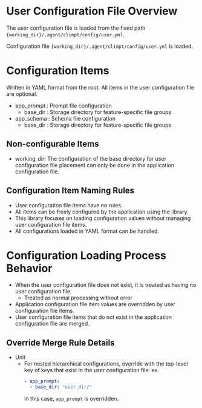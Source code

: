 # User Configuration File Overview

The user configuration file is loaded from the fixed path `{working_dir}/.agent/climpt/config/user.yml`.

Configuration file
`{working_dir}/.agent/climpt/config/user.yml`
is loaded.

# Configuration Items

Written in YAML format from the root.
All items in the user configuration file are optional.

- app_prompt : Prompt file configuration
  - base_dir : Storage directory for feature-specific file groups
- app_schema : Schema file configuration
  - base_dir : Storage directory for feature-specific file groups

## Non-configurable Items

- working_dir: The configuration of the base directory for user configuration file placement can only be done in the application configuration file.

## Configuration Item Naming Rules

- User configuration file items have no rules.
- All items can be freely configured by the application using the library.
- This library focuses on loading configuration values without managing user configuration file items.
- All configurations loaded in YAML format can be handled.

# Configuration Loading Process Behavior

- When the user configuration file does not exist, it is treated as having no user configuration file.
  - Treated as normal processing without error
- Application configuration file item values are overridden by user configuration file items.
- User configuration file items that do not exist in the application configuration file are merged.

## Override Merge Rule Details

- Unit
  - For nested hierarchical configurations, override with the top-level key of keys that exist in the user configuration file.
    ex.
    ```user.yml
    - app_prompt:
      - base_dir: "user_dir/"
    ```
    In this case, `app_prompt` is overridden.